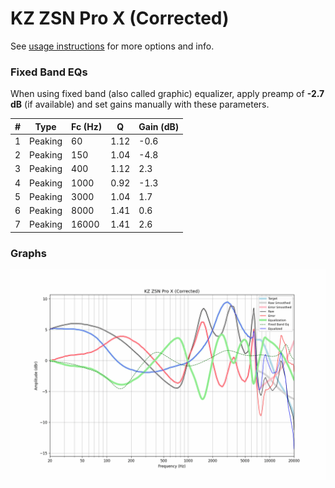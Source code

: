 # KZ ZSN Pro X (Corrected)
See [usage instructions](https://github.com/jaakkopasanen/AutoEq#usage) for more options and info.

### Fixed Band EQs
When using fixed band (also called graphic) equalizer, apply preamp of **-2.7 dB** (if available) and set gains manually with these parameters.

|   # | Type    |   Fc (Hz) |    Q |   Gain (dB) |
|-----|---------|-----------|------|-------------|
|   1 | Peaking |        60 | 1.12 |        -0.6 |
|   2 | Peaking |       150 | 1.04 |        -4.8 |
|   3 | Peaking |       400 | 1.12 |         2.3 |
|   4 | Peaking |      1000 | 0.92 |        -1.3 |
|   5 | Peaking |      3000 | 1.04 |         1.7 |
|   6 | Peaking |      8000 | 1.41 |         0.6 |
|   7 | Peaking |     16000 | 1.41 |         2.6 |

### Graphs
![](./KZ%20ZSN%20Pro%20X%20(Corrected).png)
